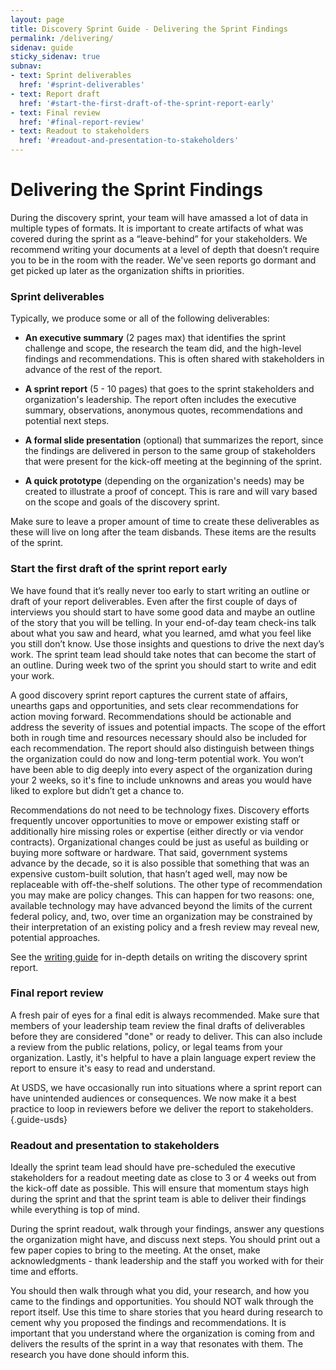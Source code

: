 ```yaml
---
layout: page
title: Discovery Sprint Guide - Delivering the Sprint Findings
permalink: /delivering/
sidenav: guide
sticky_sidenav: true
subnav:
- text: Sprint deliverables
  href: '#sprint-deliverables'
- text: Report draft
  href: '#start-the-first-draft-of-the-sprint-report-early'
- text: Final review
  href: '#final-report-review'
- text: Readout to stakeholders
  href: '#readout-and-presentation-to-stakeholders'
---
```


# Delivering the Sprint Findings
During the discovery sprint, your team will have amassed a lot of data in multiple types of formats. It is important to create artifacts of what was covered during the sprint as a “leave-behind” for your stakeholders. We recommend writing your documents at a level of depth that doesn’t require you to be in the room with the reader. We've seen reports go dormant and get picked up later as the organization shifts in priorities.

### Sprint deliverables
Typically, we produce some or all of the following deliverables:

- **An executive summary** (2 pages max) that identifies the sprint challenge and scope, the research the team did, and the high-level findings and recommendations. This is often shared with stakeholders in advance of the rest of the report.

- **A sprint report** (5 - 10 pages) that goes to the sprint stakeholders and organization's leadership. The report often includes the executive summary, observations, anonymous quotes, recommendations and potential next steps. 

- **A formal slide presentation** (optional) that summarizes the report, since the findings are delivered in person to the same group of stakeholders that were present for the kick-off meeting at the beginning of the sprint. 

- **A quick prototype** (depending on the organization's needs) may be created to illustrate a proof of concept. This is rare and will vary based on the scope and goals of the discovery sprint.

Make sure to leave a proper amount of time to create these deliverables as these will live on long after the team disbands. These items are the results of the sprint.

### Start the first draft of the sprint report early

We have found that it’s really never too early to start writing an outline or draft of your report deliverables. Even after the first couple of days of interviews you should start to have some good data and maybe an outline of the story that you will be telling. In your end-of-day team check-ins talk about what you saw and heard, what you learned, amd what you feel like you still don’t know. Use those insights and questions to drive the next day’s work. The sprint team lead should take notes that can become the start of an outline. During week two of the sprint you should start to write and edit your work. 

A good discovery sprint report captures the current state of affairs, unearths gaps and opportunities, and sets clear recommendations for action moving forward. Recommendations should be actionable and address the severity of issues and potential impacts. The scope of the effort both in rough time and resources necessary should also be included for each recommendation. The report should also distinguish between things the organization could do now and long-term potential work. You won’t have been able to dig deeply into every aspect of the organization during your 2 weeks, so it's fine to include unknowns and areas you would have liked to explore but didn’t get a chance to. 
 
Recommendations do not need to be technology fixes. Discovery efforts frequently uncover opportunities to move or empower existing staff or additionally hire missing roles or expertise (either directly or via vendor contracts). Organizational changes could be just as useful as building or buying more software or hardware. That said, government systems advance by the decade, so it is also possible that something that was an expensive custom-built solution, that hasn’t aged well, may now be replaceable with off-the-shelf solutions. The other type of recommendation you may make are policy changes. This can happen for two reasons: one, available technology may have advanced beyond the limits of the current federal policy, and, two, over time an organization may be constrained by their interpretation of an existing policy and a fresh review may reveal new, potential approaches.

See the <a href="/writing/">writing guide</a> for in-depth details on writing the discovery sprint report.

### Final report review
A fresh pair of eyes for a final edit is always recommended. Make sure that members of your leadership team review the final drafts of deliverables before they are considered "done" or ready to deliver. This can also include a review from the public relations, policy, or legal teams from your organization. Lastly, it's helpful to have a plain language expert review the report to ensure it's easy to read and understand.

At USDS, we have occasionally run into situations where a sprint report can have unintended audiences or consequences. We now make it a best practice to loop in reviewers before we deliver the report to stakeholders.
{.guide-usds}

### Readout and presentation to stakeholders
Ideally the sprint team lead should have pre-scheduled the executive stakeholders for a readout meeting date as close to 3 or 4 weeks out from the kick-off date as possible. This will ensure that momentum stays high during the sprint and that the sprint team is able to deliver their findings while everything is top of mind. 
 
During the sprint readout, walk through your findings, answer any questions the organization might have, and discuss next steps. You should print out a few paper copies to bring to the meeting. At the onset, make acknowledgments - thank leadership and the staff you worked with for their time and efforts. 
 
You should then walk through what you did, your research, and how you came to the findings and opportunities. You should NOT walk through the report itself. Use this time to share stories that you heard during research to cement why you proposed the findings and recommendations. It is important that you understand where the organization is coming from and delivers the results of the sprint in a way that resonates with them. The research you have done should inform this. 
